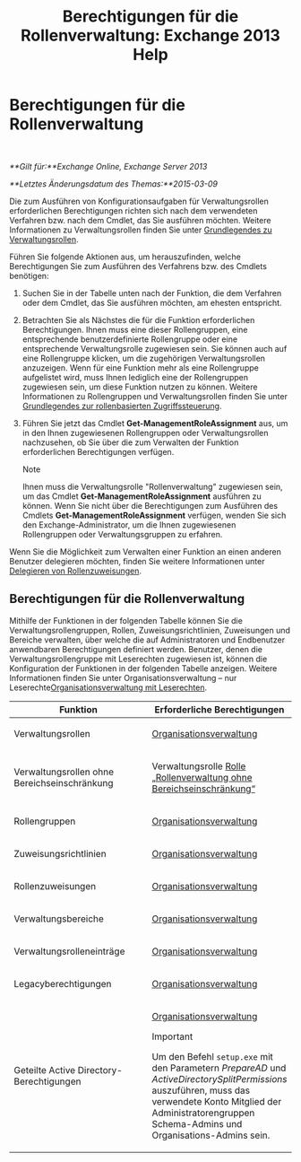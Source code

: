 ﻿---
title: 'Berechtigungen für die Rollenverwaltung: Exchange 2013 Help'
TOCTitle: Berechtigungen für die Rollenverwaltung
ms:assetid: cb9591c4-fbb3-4199-8007-6bbfdfd5a2e9
ms:mtpsurl: https://technet.microsoft.com/de-de/library/Dd638186(v=EXCHG.150)
ms:contentKeyID: 50476737
ms.date: 04/24/2018
mtps_version: v=EXCHG.150
ms.translationtype: HT
---

# Berechtigungen für die Rollenverwaltung

 

_**Gilt für:**Exchange Online, Exchange Server 2013_

_**Letztes Änderungsdatum des Themas:**2015-03-09_

Die zum Ausführen von Konfigurationsaufgaben für Verwaltungsrollen erforderlichen Berechtigungen richten sich nach dem verwendeten Verfahren bzw. nach dem Cmdlet, das Sie ausführen möchten. Weitere Informationen zu Verwaltungsrollen finden Sie unter [Grundlegendes zu Verwaltungsrollen](understanding-management-roles-exchange-2013-help.md).

Führen Sie folgende Aktionen aus, um herauszufinden, welche Berechtigungen Sie zum Ausführen des Verfahrens bzw. des Cmdlets benötigen:

1.  Suchen Sie in der Tabelle unten nach der Funktion, die dem Verfahren oder dem Cmdlet, das Sie ausführen möchten, am ehesten entspricht.

2.  Betrachten Sie als Nächstes die für die Funktion erforderlichen Berechtigungen. Ihnen muss eine dieser Rollengruppen, eine entsprechende benutzerdefinierte Rollengruppe oder eine entsprechende Verwaltungsrolle zugewiesen sein. Sie können auch auf eine Rollengruppe klicken, um die zugehörigen Verwaltungsrollen anzuzeigen. Wenn für eine Funktion mehr als eine Rollengruppe aufgelistet wird, muss Ihnen lediglich eine der Rollengruppen zugewiesen sein, um diese Funktion nutzen zu können. Weitere Informationen zu Rollengruppen und Verwaltungsrollen finden Sie unter [Grundlegendes zur rollenbasierten Zugriffssteuerung](understanding-role-based-access-control-exchange-2013-help.md).

3.  Führen Sie jetzt das Cmdlet **Get-ManagementRoleAssignment** aus, um in den Ihnen zugewiesenen Rollengruppen oder Verwaltungsrollen nachzusehen, ob Sie über die zum Verwalten der Funktion erforderlichen Berechtigungen verfügen.
    

    > [!NOTE]
    > Ihnen muss die Verwaltungsrolle "Rollenverwaltung" zugewiesen sein, um das Cmdlet <STRONG>Get-ManagementRoleAssignment</STRONG> ausführen zu können. Wenn Sie nicht über die Berechtigungen zum Ausführen des Cmdlets <STRONG>Get-ManagementRoleAssignment</STRONG> verfügen, wenden Sie sich den Exchange-Administrator, um die Ihnen zugewiesenen Rollengruppen oder Verwaltungsgruppen zu erfahren.



Wenn Sie die Möglichkeit zum Verwalten einer Funktion an einen anderen Benutzer delegieren möchten, finden Sie weitere Informationen unter [Delegieren von Rollenzuweisungen](delegate-role-assignments-exchange-2013-help.md).

## Berechtigungen für die Rollenverwaltung

Mithilfe der Funktionen in der folgenden Tabelle können Sie die Verwaltungsrollengruppen, Rollen, Zuweisungsrichtlinien, Zuweisungen und Bereiche verwalten, über welche die auf Administratoren und Endbenutzer anwendbaren Berechtigungen definiert werden. Benutzer, denen die Verwaltungsrollengruppe mit Leserechten zugewiesen ist, können die Konfiguration der Funktionen in der folgenden Tabelle anzeigen. Weitere Informationen finden Sie unter Organisationsverwaltung – nur Leserechte[Organisationsverwaltung mit Leserechten](view-only-organization-management-exchange-2013-help.md).


<table>
<colgroup>
<col style="width: 50%" />
<col style="width: 50%" />
</colgroup>
<thead>
<tr class="header">
<th>Funktion</th>
<th>Erforderliche Berechtigungen</th>
</tr>
</thead>
<tbody>
<tr class="odd">
<td><p>Verwaltungsrollen</p></td>
<td><p><a href="organization-management-exchange-2013-help.md">Organisationsverwaltung</a></p></td>
</tr>
<tr class="even">
<td><p>Verwaltungsrollen ohne Bereichseinschränkung</p></td>
<td><p>Verwaltungsrolle <a href="unscoped-role-management-role-exchange-2013-help.md">Rolle „Rollenverwaltung ohne Bereichseinschränkung“</a></p></td>
</tr>
<tr class="odd">
<td><p>Rollengruppen</p></td>
<td><p><a href="organization-management-exchange-2013-help.md">Organisationsverwaltung</a></p></td>
</tr>
<tr class="even">
<td><p>Zuweisungsrichtlinien</p></td>
<td><p><a href="organization-management-exchange-2013-help.md">Organisationsverwaltung</a></p></td>
</tr>
<tr class="odd">
<td><p>Rollenzuweisungen</p></td>
<td><p><a href="organization-management-exchange-2013-help.md">Organisationsverwaltung</a></p></td>
</tr>
<tr class="even">
<td><p>Verwaltungsbereiche</p></td>
<td><p><a href="organization-management-exchange-2013-help.md">Organisationsverwaltung</a></p></td>
</tr>
<tr class="odd">
<td><p>Verwaltungsrolleneinträge</p></td>
<td><p><a href="organization-management-exchange-2013-help.md">Organisationsverwaltung</a></p></td>
</tr>
<tr class="even">
<td><p>Legacyberechtigungen</p></td>
<td><p><a href="organization-management-exchange-2013-help.md">Organisationsverwaltung</a></p></td>
</tr>
<tr class="odd">
<td><p>Geteilte Active Directory-Berechtigungen</p></td>
<td><p><a href="organization-management-exchange-2013-help.md">Organisationsverwaltung</a></p>

> [!IMPORTANT]
> Um den Befehl <CODE>setup.exe</CODE> mit den Parametern <EM>PrepareAD</EM> und <EM>ActiveDirectorySplitPermissions</EM> auszuführen, muss das verwendete Konto Mitglied der Administratorengruppen Schema-Admins und Organisations-Admins sein.


</td>
</tr>
</tbody>
</table>

